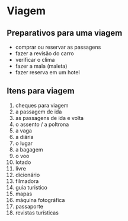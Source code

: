 # Viagem

## Preparativos para uma viagem

* comprar ou reservar as passagens
* fazer a revisão do carro
* verificar o clima
* fazer a mala (maleta)
* fazer reserva em um hotel

## Itens para viagem

1. cheques para viagem
1. a passagem de ida
1. as passagens de ida e volta
1. o assento / a poltrona
1. a vaga
1. a diária
1. o lugar
1. a bagagem
1. o voo
1. lotado
1. livre
1. dicionário
1. filmadora
1. guia turistico
1. mapas
1. máquina fotográfica
1. passaporte
1. revistas turísticas
